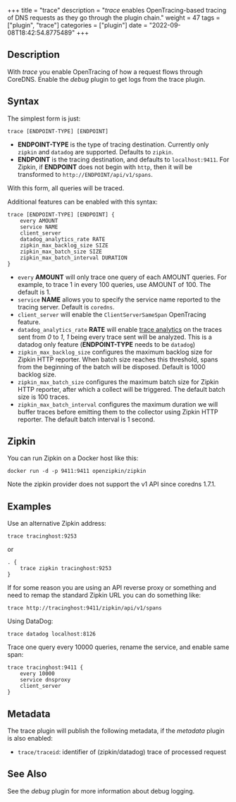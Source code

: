 +++
title = "trace"
description = "*trace* enables OpenTracing-based tracing of DNS requests as they go through the plugin chain."
weight = 47
tags = ["plugin", "trace"]
categories = ["plugin"]
date = "2022-09-08T18:42:54.8775489"
+++

## Description

With *trace* you enable OpenTracing of how a request flows through CoreDNS. Enable the *debug*
plugin to get logs from the trace plugin.

## Syntax

The simplest form is just:

~~~
trace [ENDPOINT-TYPE] [ENDPOINT]
~~~

* **ENDPOINT-TYPE** is the type of tracing destination. Currently only `zipkin` and `datadog` are supported.
  Defaults to `zipkin`.
* **ENDPOINT** is the tracing destination, and defaults to `localhost:9411`. For Zipkin, if
  **ENDPOINT** does not begin with `http`, then it will be transformed to `http://ENDPOINT/api/v1/spans`.

With this form, all queries will be traced.

Additional features can be enabled with this syntax:

~~~
trace [ENDPOINT-TYPE] [ENDPOINT] {
    every AMOUNT
    service NAME
    client_server
    datadog_analytics_rate RATE
    zipkin_max_backlog_size SIZE
    zipkin_max_batch_size SIZE
    zipkin_max_batch_interval DURATION
}
~~~

* `every` **AMOUNT** will only trace one query of each AMOUNT queries. For example, to trace 1 in every
  100 queries, use AMOUNT of 100. The default is 1.
* `service` **NAME** allows you to specify the service name reported to the tracing server.
  Default is `coredns`.
* `client_server` will enable the `ClientServerSameSpan` OpenTracing feature.
* `datadog_analytics_rate` **RATE** will enable [trace analytics](https://docs.datadoghq.com/tracing/app_analytics) on the traces sent
  from *0* to *1*, *1* being every trace sent will be analyzed. This is a datadog only feature
  (**ENDPOINT-TYPE** needs to be `datadog`)
* `zipkin_max_backlog_size` configures the maximum backlog size for Zipkin HTTP reporter. When batch size reaches this threshold,
   spans from the beginning of the batch will be disposed. Default is 1000 backlog size.
* `zipkin_max_batch_size` configures the maximum batch size for Zipkin HTTP reporter, after which a collect will be triggered. The default batch size is 100 traces.
* `zipkin_max_batch_interval` configures the maximum duration we will buffer traces before emitting them to the collector using Zipkin HTTP reporter.
   The default batch interval is 1 second.

## Zipkin

You can run Zipkin on a Docker host like this:

```
docker run -d -p 9411:9411 openzipkin/zipkin
```

Note the zipkin provider does not support the v1 API since coredns 1.7.1.

## Examples

Use an alternative Zipkin address:

~~~
trace tracinghost:9253
~~~

or

~~~ corefile
. {
    trace zipkin tracinghost:9253
}
~~~

If for some reason you are using an API reverse proxy or something and need to remap
the standard Zipkin URL you can do something like:

~~~
trace http://tracinghost:9411/zipkin/api/v1/spans
~~~

Using DataDog:

~~~
trace datadog localhost:8126
~~~

Trace one query every 10000 queries, rename the service, and enable same span:

~~~
trace tracinghost:9411 {
	every 10000
	service dnsproxy
	client_server
}
~~~

## Metadata

The trace plugin will publish the following metadata, if the *metadata*
plugin is also enabled:

* `trace/traceid`: identifier of (zipkin/datadog) trace of processed request

## See Also

See the *debug* plugin for more information about debug logging.
